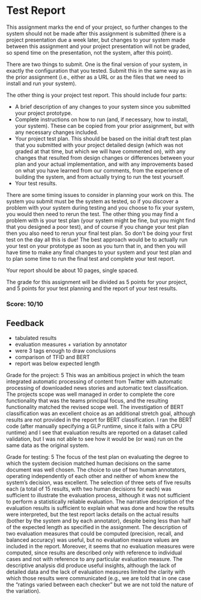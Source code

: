 # Test Report

This assignment marks the end of your project, so further changes to the system should not be made after this assignment is submitted (there is a project presentation due a week later, but changes to your system made between this assignment and your project presentation will not be graded, so spend time on the presentation, not the system, after this point).

There are two things to submit.  One is the final version of your system, in exactly the configuration that you tested.  Submit this in the same way as in the prior assignment (i.e., either as a URL or as the files that we need to install and run your system).

The other thing is your project test report.  This should include four parts:

* A brief description of any changes to your system since you submitted your project prototype.  
* Complete instructions on how to run (and, if necessary, how to install, your system).  These can be copied from your prior assignment, but with any necessary changes included.
* Your project test plan.  This should be based on the initial draft test plan that you submitted with your project detailed design (which was not graded at that time, but which we will have commented on), with any changes that resulted from design changes or differences between your plan and your actual implementation, and with any improvements based on what you have learned from our comments, from the experience of building the system, and from actually trying to run the test yourself. 
* Your test results.

There are some timing issues to consider in planning your work on this.  The system you submit must be the system as tested, so if you discover a problem with your system during testing and you choose to fix your system, you would then need to rerun the test.  The other thing you may find a problem with is your test plan (your system might be fine, but you might find that you designed a poor test), and of course if you change your test plan then you also need to rerun your final test plan.  So don't be doing your first test on the day all this is due!  The best approach would be to actually run your test on your prototype as soon as you turn that in, and then you will have time to make any final changes to your system and your test plan and to plan some time to run the final test and complete your test report.

Your report should be about 10 pages, single spaced.

The grade for this assignment will be divided as 5 points for your project, and 5 points for your test planning and the report of your test results.

### Score: 10/10

## Feedback
- tabulated results
- evaluation measures + variation by annotator
- were 3 tags enough to draw conclusions
- comparison of TFID and BERT
- report was below expected length

Grade for the project: 5 
This was an ambitious project in which the team integrated automatic processing of content from Twitter with automatic processing of downloaded news stories and automatic text classification. The projects scope was well managed in order to complete the core functionality that was the teams principal focus, and the resulting functionality matched the revised scope well. The investigation of BERT classification was an excellent choice as an additional stretch goal, although results are not provided in the report for BERT classification. I ran the BERT code (after manually specifying a GLP runtime, since it fails with a CPU runtime) and I see that evaluation results are reported on a dataset called validation, but I was not able to see how it would be (or was) run on the same data as the original system. 

Grade for testing: 5 The focus of the test plan on evaluating the degree to which the system decision matched human decisions on the same document was well chosen. The choice to use of two human annotators, operating independently of each other and neither of whom knew the system’s decision, was excellent. The selection of three sets of five results each (a total of 15 results, with two human decisions for each) was sufficient to illustrate the evaluation process, although it was not sufficient to perform a statistically reliable evaluation. The narrative description of the evaluation results is sufficient to explain what was done and how the results were interpreted, but the test report lacks details on the actual results (bother by the system and by each annotator), despite being less than half of the expected length as specified in the assignment. The description of two evaluation measures that could be computed (precision, recall, and balanced accuracy) was useful, but no evaluation measure values are included in the report. Moreover, it seems that no evaluation measures were computed, since results are described only with reference to individual cases and not with reference to any particular evaluation measure. The descriptive analysis did produce useful insights, although the lack of detailed data and the lack of evaluation measures limited the clarity with which those results were communicated (e.g., we are told that in one case the “ratings varied between each checker” but we are not told the nature of the variation).
